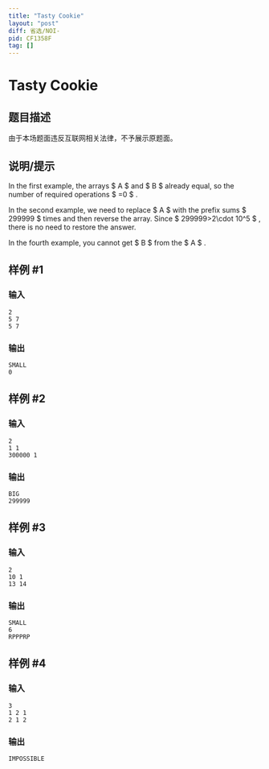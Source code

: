 ```yaml
---
title: "Tasty Cookie"
layout: "post"
diff: 省选/NOI-
pid: CF1358F
tag: []
---
```


# Tasty Cookie

## 题目描述

由于本场题面违反互联网相关法律，不予展示原题面。

## 说明/提示

In the first example, the arrays $ A $ and $ B $ already equal, so the number of required operations $ =0 $ .

In the second example, we need to replace $ A $ with the prefix sums $ 299999 $ times and then reverse the array. Since $ 299999>2\cdot 10^5 $ , there is no need to restore the answer.

In the fourth example, you cannot get $ B $ from the $ A $ .

## 样例 #1

### 输入

```
2
5 7
5 7
```

### 输出

```
SMALL
0
```

## 样例 #2

### 输入

```
2
1 1
300000 1
```

### 输出

```
BIG
299999
```

## 样例 #3

### 输入

```
2
10 1
13 14
```

### 输出

```
SMALL
6
RPPPRP
```

## 样例 #4

### 输入

```
3
1 2 1
2 1 2
```

### 输出

```
IMPOSSIBLE
```

